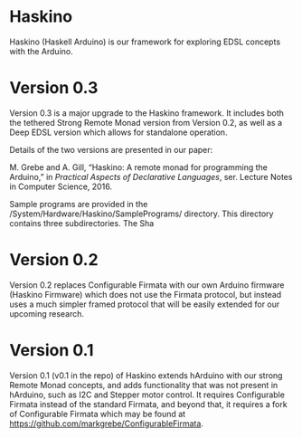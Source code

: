 # Haskino

Haskino (Haskell Arduino) is our framework for exploring EDSL concepts with the Arduino.

# Version 0.3

Version 0.3 is a major upgrade to the Haskino framework.  It includes both the
tethered Strong Remote Monad version from Version 0.2, as well as a Deep
EDSL version which allows for standalone operation.

Details of the two versions are presented in our paper:

M. Grebe and A. Gill, “Haskino: A remote monad for programming the Arduino,”
in *Practical Aspects of Declarative Languages*, ser. Lecture Notes in
Computer Science, 2016.

Sample programs are provided in the /System/Hardware/Haskino/SamplePrograms/
directory.  This directory contains three subdirectories.  The Sha

# Version 0.2

Version 0.2 replaces Configurable Firmata with our own Arduino firmware
(Haskino Firmware) which does not use the Firmata protocol, but instead uses
a much simpler framed protocol that will be easily extended for our
upcoming research.

# Version 0.1 

Version 0.1 (v0.1 in the repo) of Haskino extends hArduino with our
strong Remote Monad concepts, and adds functionality that was not present
in hArduino, such as I2C and Stepper motor control.  It requires Configurable
Firmata instead of the standard Firmata, and beyond that, it requires a fork
of Configurable Firmata which may be found at 
https://github.com/markgrebe/ConfigurableFirmata.

